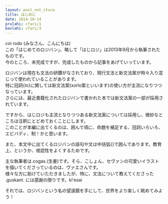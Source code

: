 ```yaml
---
layout: post_not_ctuca
title: はじめに
date: 2014-10-14
prulahi: cfari/1
bavlahi: cfari/3
---
```


coi rodo (みなさん、こんにちは)  
この「はじめてのロジバン」、略して「はじロジ」は2013年9月から執筆されたものです。  
今のところ、未完成ですが、完成したものから記事をあげていっています。

ロジバンは現在も文法の研鑽がなされており、現行文法と新文法案が時々入り混じって使われていることがあります。  
特に冠詞{lo}に関しては新文法案(xorlo案といいます)の使い方が主流になりつつなっています。  
さらには、最近書籍化されたロジバンで書かれた本では新文法案の一部が採用されています。  

ですから、はじロジも主流となりつつある新文法案については採用し、微妙なところは注釈にとどめておくことにします。  
このことが本編に出てくるのは、囲んで項に、命題を補足する、冠詞いろいろ、エビバディ、制！かと思います。  

また、本文中に出てくるロジバンの語句や文は中括弧{}で囲んであります。教育上、というか、視認性をよくするためです。  

主な執筆者は.cogas.(生姜)です。そら、こしょん、セヴァンの可愛いイラストを描いてくださっているのは、ヴァエさんです。  
様々な方に助けていただきましたが、特に、文法について教えてくださった .guskant. には感謝の限りです。ki'esai  

それでは、ロジバンという名の望遠鏡を手にして、世界をより楽しく眺めてみよう！